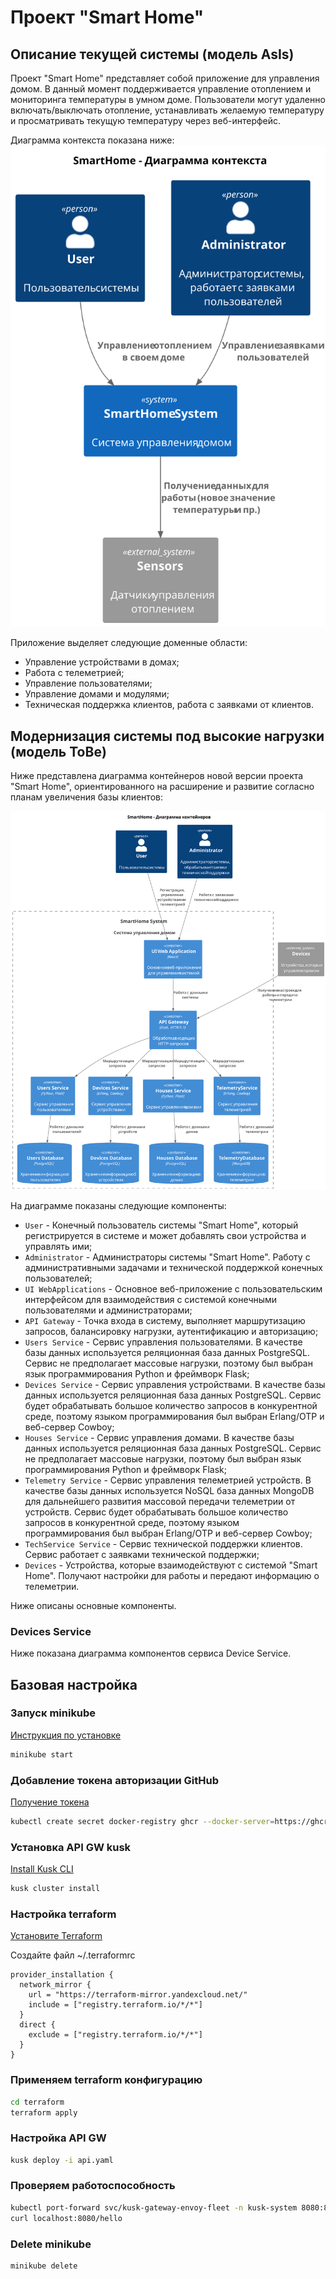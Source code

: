 # Проект "Smart Home"

## Описание текущей системы (модель AsIs)

Проект "Smart Home" представляет собой приложение для управления домом. В данный момент поддерживается управление 
отоплением и мониторинга температуры в умном доме. Пользователи могут удаленно включать/выключать отопление, 
устанавливать желаемую температуру и просматривать текущую температуру через веб-интерфейс.

Диаграмма контекста показана ниже:  
![alt text](diagrams/images/ContextAsIs.svg)

Приложение выделяет следующие доменные области:
- Управление устройствами в домах;
- Работа с телеметрией;
- Управление пользователями;
- Управление домами и модулями;
- Техническая поддержка клиентов, работа с заявками от клиентов.

## Модернизация системы под высокие нагрузки (модель ToBe) 

Ниже представлена диаграмма контейнеров новой версии проекта "Smart Home", ориентированного на расширение 
и развитие согласно планам увеличения базы клиентов:

![alt text](./diagrams/images/Container.svg)

На диаграмме показаны следующие компоненты:
- `User` - Конечный пользователь системы "Smart Home", который регистрируется в системе и может добавлять свои устройства и управлять ими;
- `Administrator` - Администраторы системы "Smart Home". Работу с административными задачами и технической поддержкой конечных пользователей;
- `UI WebApplications` - Основное веб-приложение с пользовательским интерфейсом для взаимодействия с системой конечными пользователями и администраторами; 
- `API Gateway` - Точка входа в систему, выполняет маршрутизацию запросов, балансировку нагрузки, аутентификацию и авторизацию;
- `Users Service` - Сервис управления пользователями. В качестве базы данных используется реляционная база данных PostgreSQL.
Сервис не предполагает массовые нагрузки, поэтому был выбран язык программирования Python и фреймворк Flask;
- `Devices Service` - Сервис управления устройствами. В качестве базы данных используется реляционная база данных PostgreSQL.
Сервис будет обрабатывать большое количество запросов в конкурентной среде, поэтому языком программирования был выбран Erlang/OTP и веб-сервер Cowboy;
- `Houses Service` - Сервис управления домами. В качестве базы данных используется реляционная база данных PostgreSQL.
Сервис не предполагает массовые нагрузки, поэтому был выбран язык программирования Python и фреймворк Flask;
- `Telemetry Service` - Сервис управления телеметрией устройств. В качестве базы данных используется NoSQL база данных 
MongoDB для дальнейшего развития массовой передачи телеметрии от устройств.
Сервис будет обрабатывать большое количество запросов в конкурентной среде, поэтому языком программирования был выбран Erlang/OTP и веб-сервер Cowboy;
- `TechService Service` - Сервис технической поддержки клиентов. Сервис работает с заявками технической поддержки;
- `Devices` - Устройства, которые взаимодействуют с системой "Smart Home". Получают настройки для работы и передают информацию о телеметрии.

Ниже описаны основные компоненты.

### Devices Service

Ниже показана диаграмма компонентов сервиса Device Service.

## Базовая настройка

### Запуск minikube

[Инструкция по установке](https://minikube.sigs.k8s.io/docs/start/)

```bash
minikube start
```


### Добавление токена авторизации GitHub

[Получение токена](https://github.com/settings/tokens/new)

```bash
kubectl create secret docker-registry ghcr --docker-server=https://ghcr.io --docker-username=<github_username> --docker-password=<github_token> -n default
```


### Установка API GW kusk

[Install Kusk CLI](https://docs.kusk.io/getting-started/install-kusk-cli)

```bash
kusk cluster install
```


### Настройка terraform

[Установите Terraform](https://yandex.cloud/ru/docs/tutorials/infrastructure-management/terraform-quickstart#install-terraform)


Создайте файл ~/.terraformrc

```hcl
provider_installation {
  network_mirror {
    url = "https://terraform-mirror.yandexcloud.net/"
    include = ["registry.terraform.io/*/*"]
  }
  direct {
    exclude = ["registry.terraform.io/*/*"]
  }
}
```

### Применяем terraform конфигурацию 

```bash
cd terraform
terraform apply
```

### Настройка API GW

```bash
kusk deploy -i api.yaml
```

### Проверяем работоспособность

```bash
kubectl port-forward svc/kusk-gateway-envoy-fleet -n kusk-system 8080:80
curl localhost:8080/hello
```


### Delete minikube

```bash
minikube delete
```
